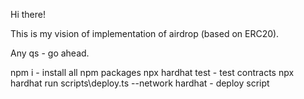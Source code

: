 Hi there!

This is my vision of implementation of airdrop (based on ERC20).

Any qs - go ahead.

npm i - install all npm packages
npx hardhat test - test contracts
npx hardhat run scripts\deploy.ts --network hardhat - deploy script
